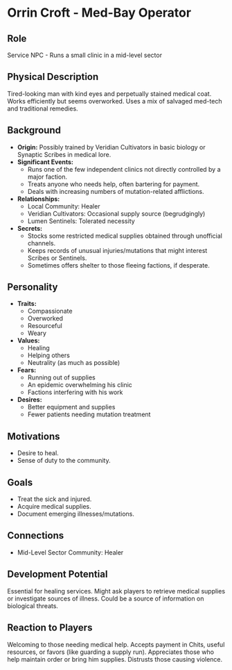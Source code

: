 # Orrin Croft - Med-Bay Operator

## Role
Service NPC - Runs a small clinic in a mid-level sector

## Physical Description
Tired-looking man with kind eyes and perpetually stained medical coat. Works efficiently but seems overworked. Uses a mix of salvaged med-tech and traditional remedies.

## Background
- **Origin:** Possibly trained by Veridian Cultivators in basic biology or Synaptic Scribes in medical lore.
- **Significant Events:**
  - Runs one of the few independent clinics not directly controlled by a major faction.
  - Treats anyone who needs help, often bartering for payment.
  - Deals with increasing numbers of mutation-related afflictions.
- **Relationships:**
  - Local Community: Healer
  - Veridian Cultivators: Occasional supply source (begrudgingly)
  - Lumen Sentinels: Tolerated necessity
- **Secrets:**
  - Stocks some restricted medical supplies obtained through unofficial channels.
  - Keeps records of unusual injuries/mutations that might interest Scribes or Sentinels.
  - Sometimes offers shelter to those fleeing factions, if desperate.

## Personality
- **Traits:**
  - Compassionate
  - Overworked
  - Resourceful
  - Weary
- **Values:**
  - Healing
  - Helping others
  - Neutrality (as much as possible)
- **Fears:**
  - Running out of supplies
  - An epidemic overwhelming his clinic
  - Factions interfering with his work
- **Desires:**
  - Better equipment and supplies
  - Fewer patients needing mutation treatment

## Motivations
- Desire to heal.
- Sense of duty to the community.

## Goals
- Treat the sick and injured.
- Acquire medical supplies.
- Document emerging illnesses/mutations.

## Connections
- Mid-Level Sector Community: Healer

## Development Potential
Essential for healing services. Might ask players to retrieve medical supplies or investigate sources of illness. Could be a source of information on biological threats.

## Reaction to Players
Welcoming to those needing medical help. Accepts payment in Chits, useful resources, or favors (like guarding a supply run). Appreciates those who help maintain order or bring him supplies. Distrusts those causing violence.
